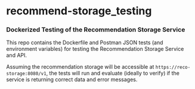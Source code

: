 # recommend-storage_testing
### Dockerized Testing of the Recommendation Storage Service

This repo contains the Dockerfile and Postman JSON tests (and environment variables) for testing the Recommendation Storage Service and API.

Assuming the recommendation storage will be accessible at `https://reco-storage:8080/v1`, the tests will run and evaluate (ideally to verify) if the service is returning correct data and error messages.

